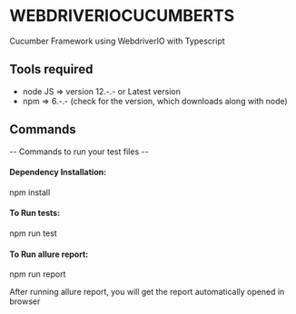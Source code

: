 # WEBDRIVERIOCUCUMBERTS
<p>Cucumber Framework using WebdriverIO with Typescript</p>


## Tools required
<ul>
 <li>node JS => version 12.-.- or Latest version </li>
 <li>npm => 6.-.- (check for the version, which downloads along with node)</li>
</ul>

## Commands

<p> -- Commands to run your test files -- </p>


#### Dependency Installation:

npm install

#### To Run tests:

npm run test 

#### To Run allure report:

npm run report

<p>After running allure report, you will get the report automatically opened in browser</p>